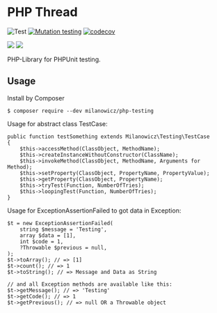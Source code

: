 # PHP Thread
![Test](https://github.com/Milanowicz/php-testing/workflows/Testing/badge.svg?branch=master)
[![Mutation testing](https://img.shields.io/endpoint?style=flat&url=https%3A%2F%2Fbadge-api.stryker-mutator.io%2Fgithub.com%2FMilanowicz%2Fphp-testing%2Fmain)](https://dashboard.stryker-mutator.io/reports/github.com/Milanowicz/php-testing/main)
[![codecov](https://codecov.io/gh/Milanowicz/php-testing/branch/master/graph/badge.svg?token=42G6ETI9NV)](https://codecov.io/gh/Milanowicz/php-testing)

![](https://img.shields.io/github/repo-size/milanowicz/php-testing)
![](https://img.shields.io/github/languages/code-size/milanowicz/php-testing)

PHP-Library for PHPUnit testing.


## Usage

Install by Composer

    $ composer require --dev milanowicz/php-testing

Usage for abstract class TestCase:

    public function testSomething extends Milanowicz\Testing\TestCase
    {
        $this->accessMethod(ClassObject, MethodName);
        $this->createInstanceWithoutConstructor(ClassName);
        $this->invokeMethod(ClassObject, MethodName, Arguments for Method);
        $this->setProperty(ClassObject, PropertyName, PropertyValue);
        $this->getProperty(ClassObject, PropertyName);
        $this->tryTest(Function, NumberOfTries);
        $this->loopingTest(Function, NumberOfTries);
    }

Usage for ExceptionAssertionFailed to got data in Exception:

    $t = new ExceptionAssertionFailed(
        string $message = 'Testing',
        array $data = [1],
        int $code = 1,
        ?Throwable $previous = null,
    );
    $t->toArray(); // => [1]
    $t->count(); // => 1
    $t->toString(); // => Message and Data as String
    
    // and all Exception methods are available like this:
    $t->getMessage(); // => 'Testing'
    $t->getCode(); // => 1
    $t->getPrevious(); // => null OR a Throwable object

